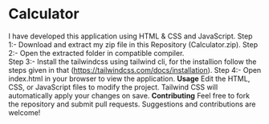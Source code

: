 # Calculator
I have developed this application using HTML & CSS and JavaScript.
Step 1:-
   Download and extract my zip file in this Repository (Calculator.zip).
Step 2:-
   Open the extracted folder in compatible compiler.  
Step 3:-
   Install the tailwindcss using tailwind cli, for the installion follow the steps given in that (https://tailwindcss.com/docs/installation).
Step 4:-
   Open index.html in your browser to view the application.
**Usage**
Edit the HTML, CSS, or JavaScript files to modify the project.
Tailwind CSS will automatically apply your changes on save.
**Contributing**
Feel free to fork the repository and submit pull requests. Suggestions and contributions are welcome!
